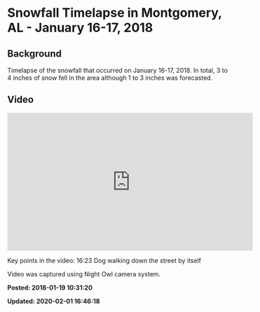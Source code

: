 # Snowfall Timelapse in Montgomery, AL - January 16-17, 2018

## Background

Timelapse of the snowfall that occurred on January 16-17, 2018.  In total, 3 to 4 inches of snow fell in the area although 1 to 3 inches was forecasted.

## Video 

<iframe width="560" height="315" src="https://www.youtube.com/embed/D_Jg8x4J2-I" frameborder="0" allow="accelerometer; autoplay; encrypted-media; gyroscope; picture-in-picture" allowfullscreen></iframe>

Key points in the video: 
16:23 Dog walking down the street by itself

Video was captured using Night Owl camera system.

**Posted: 2018-01-19 10:31:20** 

**Updated: 2020-02-01 16:46:18**
